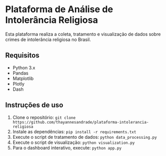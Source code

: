 # Plataforma de Análise de Intolerância Religiosa

Esta plataforma realiza a coleta, tratamento e visualização de dados sobre crimes de intolerância religiosa no Brasil.

## Requisitos
- Python 3.x
- Pandas
- Matplotlib
- Plotly
- Dash

## Instruções de uso
1. Clone o repositório: `git clone https://github.com/thayannesandrade/plataforma-intolerancia-religiosa`
2. Instale as dependências: `pip install -r requirements.txt`
3. Execute o script de tratamento de dados: `python data_processing.py`
4. Execute o script de visualização: `python visualization.py`
5. Para o dashboard interativo, execute: `python app.py`